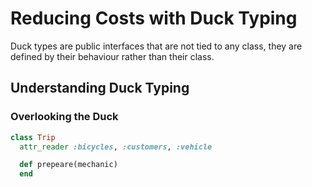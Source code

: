 # Reducing Costs with Duck Typing

Duck types are public interfaces that are not tied to any class, they are defined by their behaviour rather than their class.

## Understanding Duck Typing

### Overlooking the Duck

```ruby
class Trip
  attr_reader :bicycles, :customers, :vehicle

  def prepeare(mechanic)
  end
```
